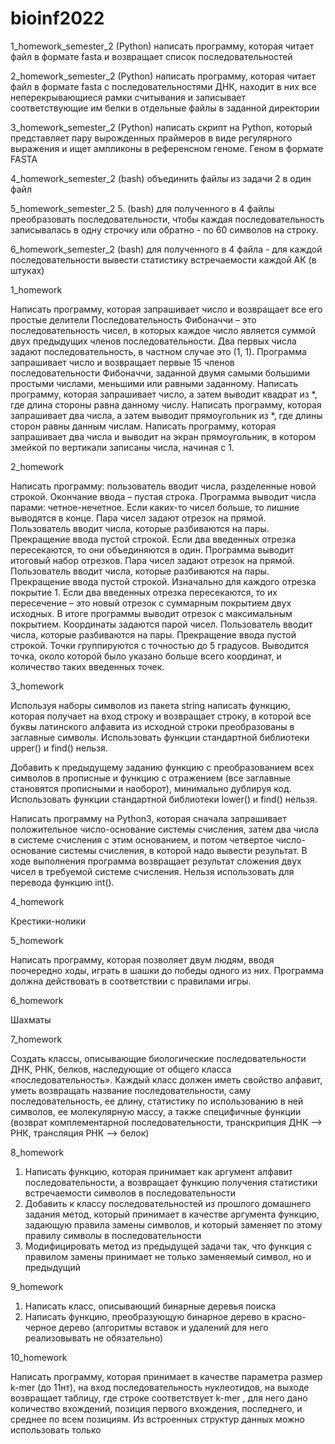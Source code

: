 # bioinf2022

1_homework_semester_2
(Python) написать программу, которая читает файл в формате fasta и возвращает список последовательностей

2_homework_semester_2
(Python) написать программу, которая читает файл в формате fasta с последовательностями ДНК, находит в них все неперекрывающиеся рамки считывания и записывает соответствующие им белки в отдельные файлы в заданной директории

3_homework_semester_2
(Python) написать скрипт на Python, который представляет пару вырожденных праймеров в виде регулярного выражения и ищет ампликоны в референсном геноме. Геном в формате FASTA

4_homework_semester_2
(bash)  объединить файлы из задачи 2 в один файл

5_homework_semester_2
5. (bash) для полученного в 4 файлы преобразовать последовательности, чтобы каждая последовательность записывалась в одну строчку или обратно - по 60 символов на строку.

6_homework_semester_2
(bash) для полученного в 4 файла - для каждой последовательности вывести статистику встречаемости каждой АК (в штуках)

1_homework 

Написать программу, которая запрашивает число и возвращает все его простые делители
Последовательность Фибоначчи – это последовательность чисел, в которых каждое число является суммой двух предыдущих членов последовательности. Два первых числа задают последовательность, в частном случае это (1, 1). Программа запрашивает число и возвращает первые 15 членов последовательности Фибоначчи, заданной двумя самыми большими простыми числами, меньшими или равными заданному.
Написать программу, которая запрашивает число, а затем выводит квадрат из *, где длина стороны равна данному числу.
Написать программу, которая запрашивает два числа, а затем выводит прямоугольник из *, где длины сторон равны данным числам.
Написать программу, которая запрашивает два числа и выводит на экран прямоугольник, в котором змейкой по вертикали записаны числа, начиная с 1. 

2_homework

Написать программу: пользователь вводит числа, разделенные новой строкой. Окончание ввода – пустая строка. Программа выводит числа парами: четное-нечетное. Если каких-то чисел больше, то лишние выводятся в конце.
Пара чисел задают отрезок на прямой. Пользователь вводит числа, которые разбиваются на пары. Прекращение ввода пустой строкой. Если два введенных отрезка пересекаются, то они объединяются в один. Программа выводит итоговый набор отрезков.
Пара чисел задают отрезок на прямой. Пользователь вводит числа, которые разбиваются на пары. Прекращение ввода пустой строкой. Изначально для каждого отрезка покрытие 1. Если два введенных отрезка пересекаются, то их пересечение – это новый отрезок с суммарным покрытием двух исходных. В итоге программы выводит отрезок с максимальным покрытием.
Координаты задаются парой чисел. Пользователь вводит числа, которые разбиваются на пары. Прекращение ввода пустой строкой. Точки группируются с точностью до 5 градусов. Выводится точка, около которой было указано больше всего координат, и количество таких введенных точек.

3_homework

Используя наборы символов из пакета string написать функцию, которая получает на вход строку и возвращает строку, в которой все буквы латинского алфавита из исходной строки преобразованы в заглавные символы. Использовать функции стандартной библиотеки upper() и find() нельзя.

Добавить к предыдущему заданию функцию с преобразованием всех символов в прописные и функцию с отражением (все заглавные становятся прописными и наоборот), минимально дублируя код. Использовать функции стандартной библиотеки lower() и find() нельзя.

Написать программу на Python3, которая сначала запрашивает положительное число-основание системы счисления, затем два числа в системе счисления с этим основанием, и потом четвертое число-основание системы счисления, в которой надо вывести результат. В ходе выполнения программа возвращает результат сложения двух чисел в требуемой системе счисления. Нельзя использовать для перевода функцию int().

4_homework

Крестики-нолики

5_homework

Написать программу, которая позволяет двум людям, вводя поочередно ходы, играть в шашки до победы одного из них. Программа должна действовать в соответствии с правилами игры.

6_homework

Шахматы

7_homework

Создать классы, описывающие биологические последовательности ДНК, РНК, белков, наследующие от общего класса «последовательность». Каждый класс должен иметь свойство алфавит, уметь возвращать название последовательности, саму последовательность, ее длину, статистику по использованию в ней символов, ее молекулярную массу, а также специфичные функции (возврат комплементарной последовательности, транскрипция ДНК --> РНК, трансляция РНК --> белок)

8_homework

1. Написать функцию, которая принимает как аргумент алфавит последовательности, а возвращает функцию получения статистики встречаемости символов в последовательности
2. Добавить к классу последовательностей из прошлого домашнего задания метод, который принимает в качестве аргумента функцию, задающую правила замены символов, и который заменяет по этому правилу символы в последовательности
3. Модифицировать метод из предыдущей задачи так, что функция с правилом замены принимает не только заменяемый символ, но и предыдущий

9_homework

1. Написать класс, описывающий бинарные деревья поиска
2. Написать функцию, преобразующую бинарное дерево в красно-черное дерево (алгоритмы вставок и удалений для него реализовывать не обязательно)

10_homework

Написать программу, которая принимает в качестве параметра размер k-mer (до 11нт), на вход последовательность нуклеотидов, на выходе возвращает таблицу, где строке соответствует k-mer , для него дано количество вхождений, позиция первого вхождения, последнего, и среднее по всем позициям. Из встроенных структур данных можно использовать только 










